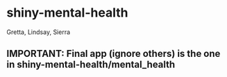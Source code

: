 # shiny-mental-health
Gretta, Lindsay, Sierra

## IMPORTANT: Final app (ignore others) is the one in shiny-mental-health/mental_health